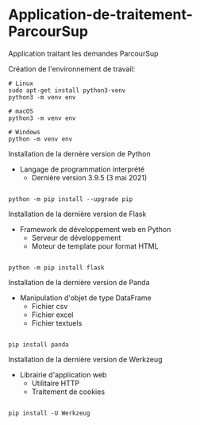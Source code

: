 # Application-de-traitement-ParcourSup

Application traitant les demandes ParcourSup 

Création de l'environnement de travail:

~~~~~~~~~~~~~~~~~~~~~~~~~~~~~~~~~~~~~~~~~~~~~~~~~~~~
# Linux
sudo apt-get install python3-venv    
python3 -m venv env

# macOS
python3 -m venv env

# Windows
python -m venv env

~~~~~~~~~~~~~~~~~~~~~~~~~~~~~~~~~~~~~~~~~~~~~~~~~~~~

Installation de la dernère version de Python
- Langage de programmation interprété
  - Dernière version 3.9.5 (3 mai 2021)
~~~~~~~~~~~~~~~~~~~~~~~~~~~~~~~~~~~~~~~~~~~~~~~~~~~~

python -m pip install --upgrade pip

~~~~~~~~~~~~~~~~~~~~~~~~~~~~~~~~~~~~~~~~~~~~~~~~~~~~
Installation de la dernière version de Flask
- Framework de développement web en Python
  - Serveur de développement
  - Moteur de template pour format HTML
~~~~~~~~~~~~~~~~~~~~~~~~~~~~~~~~~~~~~~~~~~~~~~~~~~~~

python -m pip install flask

~~~~~~~~~~~~~~~~~~~~~~~~~~~~~~~~~~~~~~~~~~~~~~~~~~~~
Installation de la dernière version de Panda
- Manipulation d'objet de type DataFrame
  - Fichier csv
  - Fichier excel
  - Fichier textuels
~~~~~~~~~~~~~~~~~~~~~~~~~~~~~~~~~~~~~~~~~~~~~~~~~~~~

pip install panda

~~~~~~~~~~~~~~~~~~~~~~~~~~~~~~~~~~~~~~~~~~~~~~~~~~~~
Installation de la dernière version de Werkzeug
- Librairie d'application web
  - Utilitaire HTTP
  - Traitement de cookies
~~~~~~~~~~~~~~~~~~~~~~~~~~~~~~~~~~~~~~~~~~~~~~~~~~~~

pip install -U Werkzeug

~~~~~~~~~~~~~~~~~~~~~~~~~~~~~~~~~~~~~~~~~~~~~~~~~~~~
